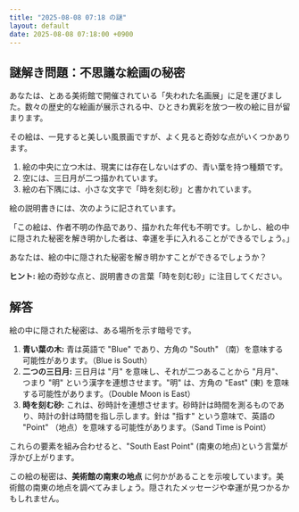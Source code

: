 ```yaml
---
title: "2025-08-08 07:18 の謎"
layout: default
date: 2025-08-08 07:18:00 +0900
---
```

## 謎解き問題：不思議な絵画の秘密

あなたは、とある美術館で開催されている「失われた名画展」に足を運びました。数々の歴史的な絵画が展示される中、ひときわ異彩を放つ一枚の絵に目が留まります。

その絵は、一見すると美しい風景画ですが、よく見ると奇妙な点がいくつかあります。

1.  絵の中央に立つ木は、現実には存在しないはずの、青い葉を持つ種類です。
2.  空には、三日月が二つ描かれています。
3.  絵の右下隅には、小さな文字で「時を刻む砂」と書かれています。

絵の説明書きには、次のように記されています。

「この絵は、作者不明の作品であり、描かれた年代も不明です。しかし、絵の中に隠された秘密を解き明かした者は、幸運を手に入れることができるでしょう。」

あなたは、絵の中に隠された秘密を解き明かすことができるでしょうか？

**ヒント:** 絵の奇妙な点と、説明書きの言葉「時を刻む砂」に注目してください。

## 解答

絵の中に隠された秘密は、ある場所を示す暗号です。

1.  **青い葉の木:** 青は英語で "Blue" であり、方角の "South" （南）を意味する可能性があります。（Blue is South）
2.  **二つの三日月:** 三日月は "月" を意味し、それが二つあることから "月月"、つまり "明" という漢字を連想させます。"明" は、方角の "East" (東) を意味する可能性があります。（Double Moon is East）
3.  **時を刻む砂:** これは、砂時計を連想させます。砂時計は時間を測るものであり、時計の針は時間を指し示します。針は "指す" という意味で、英語の "Point" （地点）を意味する可能性があります。（Sand Time is Point）

これらの要素を組み合わせると、"South East Point" (南東の地点)という言葉が浮かび上がります。

この絵の秘密は、**美術館の南東の地点** に何かがあることを示唆しています。美術館の南東の地点を調べてみましょう。隠されたメッセージや幸運が見つかるかもしれません。
